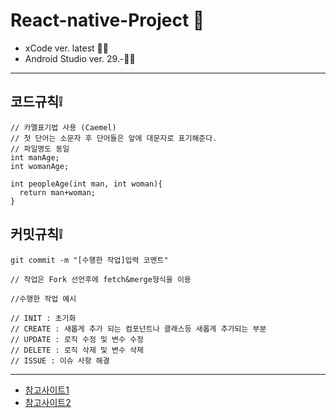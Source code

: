 
# React-native-Project 📲


* xCode ver. latest 👌🏻
* Android Studio ver. 29.-👌🏻

*** 
## 코드규칙❕ 
```
// 카멜표기법 사용 (Caemel) 
// 첫 단어는 소문자 후 단어들은 앞에 대문자로 표기해준다. 
// 파일명도 동일
int manAge;
int womanAge;

int peopleAge(int man, int woman){
  return man+woman;
}
```
## 커밋규칙❕
```
git commit -m "[수행한 작업]입력 코멘트"

// 작업은 Fork 선언후에 fetch&merge형식을 이용 

//수행한 작업 예시 

// INIT : 초기화 
// CREATE : 새롭게 추가 되는 컴포넌트나 클래스등 새롭게 추가되는 부분 
// UPDATE : 로직 수정 및 변수 수정 
// DELETE : 로직 삭제 및 변수 삭제 
// ISSUE : 이슈 사항 해결 
```
***

* [참고사이트1](https://zeddios.tistory.com/410)
* [참고사이트2](https://vero-study.tistory.com/58)
